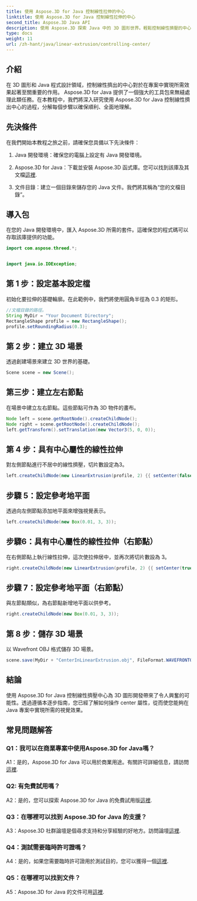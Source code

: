 ```yaml
---
title: 使用 Aspose.3D for Java 控制線性拉伸的中心
linktitle: 使用 Aspose.3D for Java 控制線性拉伸的中心
second_title: Aspose.3D Java API
description: 使用 Aspose.3D 探索 Java 中的 3D 圖形世界。輕鬆控制線性擠壓的中心。
type: docs
weight: 11
url: /zh-hant/java/linear-extrusion/controlling-center/
---
```

## 介紹

在 3D 圖形和 Java 程式設計領域，控制線性擠出的中心對於在專案中實現所需效果起著至關重要的作用。 Aspose.3D for Java 提供了一個強大的工具包來無縫處理此類任務。在本教程中，我們將深入研究使用 Aspose.3D for Java 控制線性擠出中心的過程，分解每個步驟以確保順利、全面地理解。

## 先決條件

在我們開始本教程之旅之前，請確保您具備以下先決條件：

1. Java 開發環境：確保您的電腦上設定有 Java 開發環境。

2.  Aspose.3D for Java：下載並安裝 Aspose.3D 函式庫。您可以找到該庫及其文檔[這裡](https://reference.aspose.com/3d/java/).

3. 文件目錄：建立一個目錄來儲存您的 Java 文件。我們將其稱為“您的文檔目錄”。

## 導入包

在您的 Java 開發環境中，匯入 Aspose.3D 所需的套件。這確保您的程式碼可以存取該庫提供的功能。

```java
import com.aspose.threed.*;


import java.io.IOException;
```

## 第 1 步：設定基本設定檔

初始化要拉伸的基礎輪廓。在此範例中，我們將使用圓角半徑為 0.3 的矩形。

```java
//文檔目錄的路徑。
String MyDir = "Your Document Directory";
RectangleShape profile = new RectangleShape();
profile.setRoundingRadius(0.3);
```

## 第 2 步：建立 3D 場景

透過創建場景來建立 3D 世界的基礎。

```java
Scene scene = new Scene();
```

## 第三步：建立左右節點

在場景中建立左右節點。這些節點可作為 3D 物件的畫布。

```java
Node left = scene.getRootNode().createChildNode();
Node right = scene.getRootNode().createChildNode();
left.getTransform().setTranslation(new Vector3(5, 0, 0));
```

## 第 4 步：具有中心屬性的線性拉伸

對左側節點進行不居中的線性擠壓，切片數設定為3。

```java
left.createChildNode(new LinearExtrusion(profile, 2) {{ setCenter(false); setSlices(3); }});
```

## 步驟 5：設定參考地平面

透過向左側節點添加地平面來增強視覺表示。

```java
left.createChildNode(new Box(0.01, 3, 3));
```

## 步驟6：具有中心屬性的線性拉伸（右節點）

在右側節點上執行線性拉伸，這次使拉伸居中，並再次將切片數設為 3。

```java
right.createChildNode(new LinearExtrusion(profile, 2) {{ setCenter(true); setSlices(3); }});
```

## 步驟 7：設定參考地平面（右節點）

與左節點類似，為右節點新增地平面以供參考。

```java
right.createChildNode(new Box(0.01, 3, 3));
```

## 第 8 步：儲存 3D 場景

以 Wavefront OBJ 格式儲存 3D 場景。

```java
scene.save(MyDir + "CenterInLinearExtrusion.obj", FileFormat.WAVEFRONTOBJ);
```

## 結論

使用 Aspose.3D for Java 控制線性擠壓中心為 3D 圖形開發帶來了令人興奮的可能性。透過遵循本逐步指南，您已經了解如何操作 center 屬性，從而使您能夠在 Java 專案中實現所需的視覺效果。

## 常見問題解答

### Q1：我可以在商業專案中使用Aspose.3D for Java嗎？

 A1：是的，Aspose.3D for Java 可以用於商業用途。有關許可詳細信息，請訪問[這裡](https://purchase.aspose.com/buy).

### Q2: 有免費試用嗎？

A2：是的，您可以探索 Aspose.3D for Java 的免費試用版[這裡](https://releases.aspose.com/).

### Q3：在哪裡可以找到 Aspose.3D for Java 的支援？

A3：Aspose.3D 社群論壇是個尋求支持和分享經驗的好地方。訪問論壇[這裡](https://forum.aspose.com/c/3d/18).

### Q4：測試需要臨時許可證嗎？

A4：是的，如果您需要臨時許可證用於測試目的，您可以獲得一個[這裡](https://purchase.aspose.com/temporary-license/).

### Q5：在哪裡可以找到文件？

A5：Aspose.3D for Java 的文件可用[這裡](https://reference.aspose.com/3d/java/).
